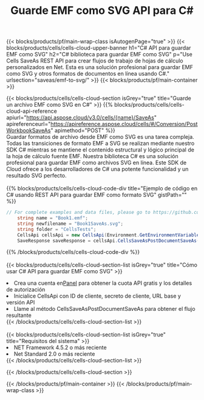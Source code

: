﻿---
title:  Guarde EMF como SVG API para C#
description: Usando Aspose.Cells Cloud SDK para C# para guardar el archivo de formato EMF como archivo de formato SVG.
url: /es/net/saveas/emf-to-svg/
---
{{< blocks/products/pf/main-wrap-class isAutogenPage="true" >}}
{{< blocks/products/cells/cells-cloud-upper-banner h1="C# API para guardar EMF como SVG" h2="C# biblioteca para guardar EMF como SVG" p="Use Cells SaveAs REST API para crear flujos de trabajo de hojas de cálculo personalizados en Net. Esta es una solución profesional para guardar EMF como SVG y otros formatos de documentos en línea usando C#." urlsection="saveas/emf-to-svg/" >}}
{{< blocks/products/pf/main-container >}}

{{< blocks/products/cells/cells-cloud-section isGrey="true" title="Guarde un archivo EMF como SVG en C#" >}}
{{% blocks/products/cells/cells-cloud-api-reference apiurl="https://api.aspose.cloud/v3.0/cells/{name}/SaveAs" apireferenceurl="https://apireference.aspose.cloud/cells/#/Conversion/PostWorkbookSaveAs" apimethod="POST" %}}
<br/>
Guardar formatos de archivo desde EMF como SVG es una tarea compleja. Todas las transiciones de formato EMF a SVG se realizan mediante nuestro SDK C# mientras se mantiene el contenido estructural y lógico principal de la hoja de cálculo fuente EMF. Nuestra biblioteca C# es una solución profesional para guardar EMF como archivos SVG en línea. Este SDK de Cloud ofrece a los desarrolladores de C# una potente funcionalidad y un resultado SVG perfecto.
<br/>
<br/>
{{% blocks/products/cells/cells-cloud-code-div title="Ejemplo de código en C# usando REST API para guardar EMF como formato SVG" gistPath="" %}}
  
```cs
// For complete examples and data files, please go to https://github.com/aspose-cells-cloud/aspose-cells-cloud-dotnet/
    string name = "Book1.emf";
    string newfilename = "Book1SaveAs.svg";
    string folder = "CellsTests";
    CellsApi cellsApi = new CellsApi(Environment.GetEnvironmentVariable("ProductClientId"), Environment.GetEnvironmentVariable("ProductClientSecret"));
    SaveResponse saveResponse = cellsApi.CellsSaveAsPostDocumentSaveAs(name, null, newfilename, null,null,folder);
```
  
{{% /blocks/products/cells/cells-cloud-code-div %}}
<br/>
<br/>
{{< blocks/products/cells/cells-cloud-section-list isGrey="true" title="Cómo usar C# API para guardar EMF como SVG" >}}
<li> Crea una cuenta en<a href="https://dashboard.aspose.cloud/">Panel</a> para obtener la cuota API gratis y los detalles de autorización</li>
<li>Inicialice CellsApi con ID de cliente, secreto de cliente, URL base y versión API</li>
<li>Llame al método CellsSaveAsPostDocumentSaveAs para obtener el flujo resultante</li>
{{< /blocks/products/cells/cells-cloud-section-list >}}
<br/>
<br/>
{{< blocks/products/cells/cells-cloud-section-list isGrey="true" title="Requisitos del sistema" >}}
<li>NET Framework 4.5.2 o más reciente</li>
<li>Net Standard 2.0 o más reciente</li>
{{< /blocks/products/cells/cells-cloud-section-list >}}

{{< /blocks/products/cells/cells-cloud-section >}}

{{< /blocks/products/pf/main-container >}}
{{< /blocks/products/pf/main-wrap-class >}}
